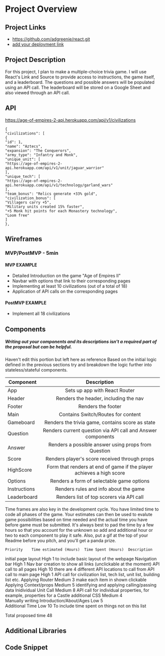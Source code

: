 # Project Overview

## Project Links

- https://github.com/adgreenie/react.git
- [add your deployment link]()

## Project Description

For this project, I plan to make a multiple-choice trivia game. I will use React's Link and Source to provide access to instructions, the game itself, and a leaderboard. The questions and possible answers will be populated using an API call. The leaderboard will be stored on a Google Sheet and also viewed through an API call.

## API

https://age-of-empires-2-api.herokuapp.com/api/v1/civilizations


```
{
"civilizations": [
{
"id": 1,
"name": "Aztecs",
"expansion": "The Conquerors",
"army_type": "Infantry and Monk",
"unique_unit": [
"https://age-of-empires-2-api.herokuapp.com/api/v1/unit/jaguar_warrior"
],
"unique_tech": [
"https://age-of-empires-2-api.herokuapp.com/api/v1/technology/garland_wars"
],
"team_bonus": "Relics generate +33% gold",
"civilization_bonus": [
"Villagers carry +5",
"Military units created 15% faster",
"+5 Monk hit points for each Monastery technology",
"Loom free"
]
},
```


## Wireframes




### MVP/PostMVP - 5min


#### MVP EXAMPLE
- Detailed Introduction on the game "Age of Empires II" 
- Navbar with options that link to their corresponding pages
- Implementing at least 10 civilizations (out of a total of 18)
- Application of API calls on the corresponding pages


#### PostMVP EXAMPLE

- Implement all 18 civilizations


## Components
##### Writing out your components and its descriptions isn't a required part of the proposal but can be helpful.
Haven't edit this portion but left here as reference
Based on the initial logic defined in the previous sections try and breakdown the logic further into stateless/stateful components. 

| Component | Description | 
| --- | :---: |  
| App | Sets up app with React Router | 
| Header | Renders the header, including the nav | 
| Footer | Renders the footer |
| Main | Contains Switch/Routes for content |
| Gameboard | Renders the trivia game, contains score as state |
| Question | Renders current question via API call and Answer components |
| Answer | Renders a possible answer using props from Question |
| Score | Renders player's score received through props |
| HighScore | Form that renders at end of game if the player achieves a high score |
| Options | Renders a form of selectable game options |
| Instructions | Renders rules and info about the game |
| Leaderboard | Renders list of top scorers via API call |

Time frames are also key in the development cycle.  You have limited time to code all phases of the game.  Your estimates can then be used to evalute game possibilities based on time needed and the actual time you have before game must be submitted. It's always best to pad the time by a few hours so that you account for the unknown so add and additional hour or two to each component to play it safe. Also, put a gif at the top of your Readme before you pitch, and you'll get a panda prize.


	Priority	Time estimated (Hours)	Time Spent (Hours)	Description
initial page layout	High	1		to include basic layout of the webpage
Navigation bar	High	1		Nav bar creation to show all links (unclickable at the moment)
API call to all pages	High	10		there are 4 different API locations to call from 
API call to main page	High	1		API call for civilization list, tech list, unit list, building list etc. 
Applying Router	Medium	3		make each item in shown clickable
Applying Context/props	Medium	5		identifying and applying calling/passing data
Inidividual Unit Call	Medium	8		API call for individual properties, for example, properties for a Castle
additional CSS	Medium	4		
Manually writing Introduction/About/Ages	Low	5		
Additional Time 	Low	10		To include time spent on things not on this list
				
				
Total proposed time		48		

## Additional Libraries


## Code Snippet


